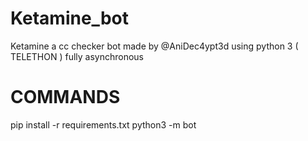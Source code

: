 # Ketamine_bot
Ketamine a cc checker bot made by @AniDec4ypt3d using python 3 ( TELETHON ) fully asynchronous

# COMMANDS
pip install -r requirements.txt
python3 -m bot
